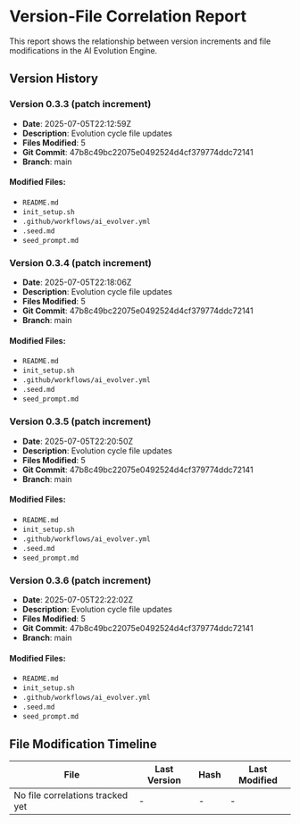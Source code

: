 # Version-File Correlation Report

This report shows the relationship between version increments and file modifications in the AI Evolution Engine.

## Version History

### Version 0.3.3 (patch increment)
- **Date**: 2025-07-05T22:12:59Z
- **Description**: Evolution cycle file updates
- **Files Modified**: 5
- **Git Commit**: 47b8c49bc22075e0492524d4cf379774ddc72141
- **Branch**: main

#### Modified Files:
- `README.md`
- `init_setup.sh`
- `.github/workflows/ai_evolver.yml`
- `.seed.md`
- `seed_prompt.md`


### Version 0.3.4 (patch increment)
- **Date**: 2025-07-05T22:18:06Z
- **Description**: Evolution cycle file updates
- **Files Modified**: 5
- **Git Commit**: 47b8c49bc22075e0492524d4cf379774ddc72141
- **Branch**: main

#### Modified Files:
- `README.md`
- `init_setup.sh`
- `.github/workflows/ai_evolver.yml`
- `.seed.md`
- `seed_prompt.md`


### Version 0.3.5 (patch increment)
- **Date**: 2025-07-05T22:20:50Z
- **Description**: Evolution cycle file updates
- **Files Modified**: 5
- **Git Commit**: 47b8c49bc22075e0492524d4cf379774ddc72141
- **Branch**: main

#### Modified Files:
- `README.md`
- `init_setup.sh`
- `.github/workflows/ai_evolver.yml`
- `.seed.md`
- `seed_prompt.md`


### Version 0.3.6 (patch increment)
- **Date**: 2025-07-05T22:22:02Z
- **Description**: Evolution cycle file updates
- **Files Modified**: 5
- **Git Commit**: 47b8c49bc22075e0492524d4cf379774ddc72141
- **Branch**: main

#### Modified Files:
- `README.md`
- `init_setup.sh`
- `.github/workflows/ai_evolver.yml`
- `.seed.md`
- `seed_prompt.md`



## File Modification Timeline

| File | Last Version | Hash | Last Modified |
|------|-------------|------|---------------|
| No file correlations tracked yet | - | - | - |
